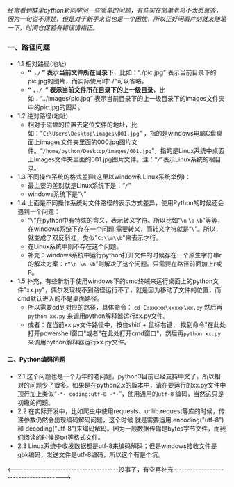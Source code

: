 *经常看到群里python新同学问一些简单的问题，有些实在简单老鸟不太愿意答，因为一句说不清楚，但是对于新手来说也是一个困扰，所以正好闲暇片刻就来随笔一下，时间仓促若有错误请指正。*

### 一、路径问题

- 1.1 相对路径(地址)
  - **“` ./` ” 表示当前文件所在目录下**，比如：“./pic.jpg” 表示当前目录下的pic.jpg的图片，而实际使用时"./"可以省略。
  -  **“ `../ `” 表示当前文件所在目录下的上一级目录**，比如：“../images/pic.jpg” 表示当前目录下的上一级目录下的images文件夹中的pic.jpg的图片。
- 1.2 绝对路径(地址)
  - 相对于磁盘的位置去定位文件的地址，比如："`C:\Users\Desktop\images\001.jpg`" ，指的是windows电脑C盘桌面上images文件夹里面的000.jpg图片文件。“`/home/python/Desktop/images/001.jpg`”，指的是Linux系统中桌面上images文件夹里面的001.jpg图片文件。注：“`/`”表示Linux系统的根目录。
- 1.3 不同操作系统的格式差异(这里以window和LInux系统举例)：
  - 最主要的差别就是Linux系统下是：“`/`”
  - windows系统下是“`\`”
- 1.4 上面是不同操作系统对文件路径的表示方式差异，使用Python的时候还会遇到一个问题：
  - “`\`”在python中有特殊的含义，表示转义字符。所以比如“`\n` `\a` `\b`”等等，在windows系统下存在一个问题:需要转义，而转义字符就是“`\`”。所以，就变成了双反斜杠，类似"`C:\\a\\b`"来表示才行。
  - 在Linux系统中则不存在这个问题。
  - 补充：windows系统中运行python打开文件的时候存在一个原生字符串r的解决方案：`r“\n \a \b`”则解决了这个问题。只需要在路径前面加上r或R。
- 1.5 补充，有些新新手使用windows下的cmd终端来运行桌面上的python文件"xx.py"，偶尔发现找不到路径运行不了，就是因为移动了文件的位置，而cmd默认进入的不是桌面路径。
  - 所以需要cd到对应的路径，具体命令： `cd C:xxxxx\xxxxx\xx.py` 然后再`python xx.py` 来调用python解释器运行xx.py文件。
  - 或者：在当前xx.py文件路径中，按住shitf + 鼠标右键， 找到命令"在此处打开powershell窗口"或者"在此处打开cmd窗口"，然后再`python xx.py` 来调用python解释器运行xx.py文件。

#### 二、Python编码问题

- 2.1 这个问题也是一个万年的老问题，python3目前已经支持中文了，所以相对的问题少了很多。如果是在python2.x的版本中，请在要运行的xx.py文件中顶行加上类似“`-*- coding:utf-8 -*-`”，使用通用的`utf-8` 编码，当然这只是初级的问题。
- 2.2 在实际开发中，比如爬虫中使用requests、urllib.request等库的时候，传递参数仍然会出现编码解码问题，这个时候 就是需要运用 encoding("utf-8")  和 decoding("utf-8")来编码解码。因为一般数据传输是bytes字节文件，而我们阅读的时候是txt等格式文件。
- 2.3 Linux系统中收发数据都是utf-8来编码解码；但是windows接收文件是gbk编码，发送文件是utf-8编码，所以这个有是个坑。







<-------------------------------------没事了，有空再补充-------------------------------------->



